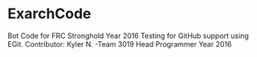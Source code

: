 # ExarchCode
Bot Code for FRC Stronghold Year 2016
Testing for GitHub support using EGit.
Contributor:
Kyler N. 
-Team 3019 Head Programmer Year 2016
